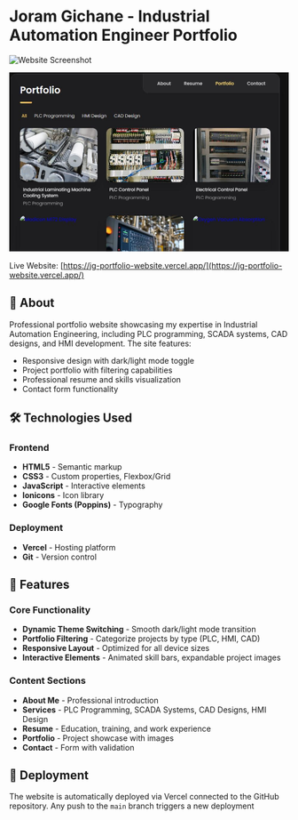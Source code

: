 # Joram Gichane - Industrial Automation Engineer Portfolio

![Website Screenshot]([./assets/images/screenshot1.jpg](https://github.com/MiriamWaithira/JGPortfolio-Website/blob/26fb9158830cd79f081368ecec013a7be1a3bcbb/assets/images/screenshot1.JPG)) <!-- Add a screenshot if available -->

![Website Screenshot](./assets/images/screenshot2.jpg) <!-- Add a screenshot if available -->

Live Website: [https://jg-portfolio-website.vercel.app/](https://jg-portfolio-website.vercel.app/)

## 🌟 About

Professional portfolio website showcasing my expertise in Industrial Automation Engineering, including PLC programming, SCADA systems, CAD designs, and HMI development. The site features:

- Responsive design with dark/light mode toggle
- Project portfolio with filtering capabilities
- Professional resume and skills visualization
- Contact form functionality

## 🛠️ Technologies Used

### Frontend

- **HTML5** - Semantic markup
- **CSS3** - Custom properties, Flexbox/Grid
- **JavaScript** - Interactive elements
- **Ionicons** - Icon library
- **Google Fonts (Poppins)** - Typography

### Deployment

- **Vercel** - Hosting platform
- **Git** - Version control

## 🚀 Features

### Core Functionality

- **Dynamic Theme Switching** - Smooth dark/light mode transition
- **Portfolio Filtering** - Categorize projects by type (PLC, HMI, CAD)
- **Responsive Layout** - Optimized for all device sizes
- **Interactive Elements** - Animated skill bars, expandable project images

### Content Sections

- **About Me** - Professional introduction
- **Services** - PLC Programming, SCADA Systems, CAD Designs, HMI Design
- **Resume** - Education, training, and work experience
- **Portfolio** - Project showcase with images
- **Contact** - Form with validation

## 🚀 Deployment

The website is automatically deployed via Vercel connected to the GitHub repository. Any push to the `main` branch triggers a new deployment
